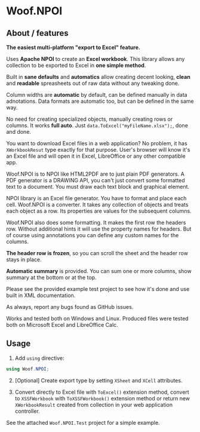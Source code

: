 ﻿# Woof.NPOI

## About / features

**The easiest multi-platform "export to Excel" feature.**

Uses **Apache NPOI** to create an **Excel workbook**.
This library allows any collection to be exported to Excel in **one simple method**.

Built in **sane defaults** and **automatics** allow creating decent looking,
**clean** and **readable** spreasheets out of raw data without any tweaking done.

Column widths are **automatic** by default, can be defined manually in data adnotations.
Data formats are automatic too, but can be defined in the same way.

No need for creating specialized objects, manually creating rows or columns.
It works **full auto**. Just `data.ToExcel("myFileName.xlsx");`, done and done.

You want to download Excel files in a web application?
No problem, it has `XWorkbookResut` type exactly for that purpose.
User's browser will know it's an Excel file and will open it in Excel, 
LibreOffice or any other compatible app.

Woof.NPOI is to NPOI like HTML2PDF are to just plain PDF generators.
A PDF generator is a DRAWING API, you can't just convert some formatted text
to a document. You must draw each text block and graphical element.

NPOI library is an Excel file generator. You have to format and place each cell.
Woof.NPOI is a converter. It takes any collection of objects and treats
each object as a row. Its properties are values for the subsequent columns.

Woof.NPOI also does some formatting. It makes the first row the headers row.
Without additional hints it will use the property names for headers.
But of course using annotations you can define any custom names for the columns.

**The header row is frozen**, so you can scroll the sheet and the header row stays in place.

**Automatic summary** is provided. You can sum one or more columns,
show summary at the bottom or at the top.

Please see the provided example test project to see how it's done
and use built in XML documentation.

As always, report any bugs found as GitHub issues.

Works and tested both on Windows and Linux. Produced files were
tested both on Microsoft Excel and LibreOffice Calc.

## Usage

1. Add `using` directive:

```cs
using Woof.NPOI;
```

2. [Optional] Create export type by setting `XSheet` and `XCell` attributes.

3. Convert directly to Excel file with `ToExcel()` extension method, convert to `XSSFWorkbook` with `ToXSSFWorkbook()` extension method 
or return new `XWorkbookResult` created from collection in your web application controller.

See the attached `Woof.NPOI.Test` project for a simple example.